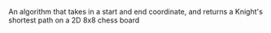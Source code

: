 An algorithm that takes in a start and end coordinate, and returns a Knight's shortest path on a 2D 8x8 chess board
